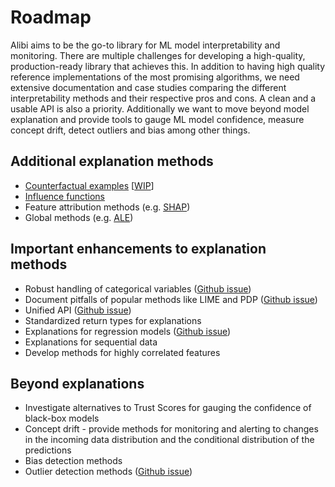 # Roadmap
Alibi aims to be the go-to library for ML model interpretability and monitoring. There are multiple
challenges for developing a high-quality, production-ready library that achieves this. In addition
to having high quality reference implementations of the most promising algorithms, we need extensive
documentation and case studies comparing the different interpretability methods and their respective
pros and cons. A clean and a usable API is also a priority. Additionally we want to move beyond
model explanation and provide tools to gauge ML model confidence, measure concept drift, detect
outliers and bias among other things.

## Additional explanation methods
* [Counterfactual examples](https://christophm.github.io/interpretable-ml-book/counterfactual.html)
  [[WIP](https://github.com/SeldonIO/alibi/pull/35)]
* [Influence functions](https://arxiv.org/abs/1703.04730)
* Feature attribution methods (e.g. [SHAP](https://github.com/slundberg/shap))
* Global methods (e.g. [ALE](https://christophm.github.io/interpretable-ml-book/ale.html#fn31))

## Important enhancements to explanation methods
* Robust handling of categorical variables
  ([Github issue](https://github.com/SeldonIO/alibi/issues/33))
* Document pitfalls of popular methods like LIME and PDP
  ([Github issue](https://github.com/SeldonIO/alibi/issues/42))
* Unified API ([Github issue](https://github.com/SeldonIO/alibi/issues/23))
* Standardized return types for explanations
* Explanations for regression models ([Github issue](https://github.com/SeldonIO/alibi/issues/19))
* Explanations for sequential data
* Develop methods for highly correlated features

## Beyond explanations
* Investigate alternatives to Trust Scores for gauging the confidence of black-box models
* Concept drift - provide methods for monitoring and alerting to changes in the incoming data
  distribution and the conditional distribution of the predictions
* Bias detection methods
* Outlier detection methods ([Github issue](https://github.com/SeldonIO/alibi/issues/13))